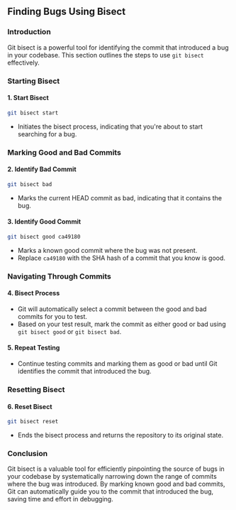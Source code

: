 ## Finding Bugs Using Bisect

### Introduction
Git bisect is a powerful tool for identifying the commit that introduced a bug in your codebase. This section outlines the steps to use `git bisect` effectively.

### Starting Bisect

#### 1. Start Bisect
```bash
git bisect start
```
- Initiates the bisect process, indicating that you're about to start searching for a bug.

### Marking Good and Bad Commits

#### 2. Identify Bad Commit
```bash
git bisect bad
```
- Marks the current HEAD commit as bad, indicating that it contains the bug.

#### 3. Identify Good Commit
```bash
git bisect good ca49180
```
- Marks a known good commit where the bug was not present.
- Replace `ca49180` with the SHA hash of a commit that you know is good.

### Navigating Through Commits

#### 4. Bisect Process
- Git will automatically select a commit between the good and bad commits for you to test.
- Based on your test result, mark the commit as either good or bad using `git bisect good` or `git bisect bad`.

#### 5. Repeat Testing
- Continue testing commits and marking them as good or bad until Git identifies the commit that introduced the bug.

### Resetting Bisect

#### 6. Reset Bisect
```bash
git bisect reset
```
- Ends the bisect process and returns the repository to its original state.

### Conclusion
Git bisect is a valuable tool for efficiently pinpointing the source of bugs in your codebase by systematically narrowing down the range of commits where the bug was introduced. By marking known good and bad commits, Git can automatically guide you to the commit that introduced the bug, saving time and effort in debugging.